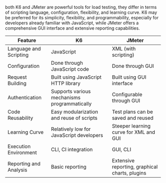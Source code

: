 both K6 and JMeter are powerful tools for load testing, they differ in terms of scripting language, configuration, flexibility, and learning curve. 
K6 may be preferred for its simplicity, flexibility, and programmability, especially for developers already familiar with JavaScript, while JMeter offers a comprehensive GUI interface and extensive reporting capabilities. 

| Feature                 | K6                                            | JMeter                                        |
|-------------------------|-----------------------------------------      |---------------------------------------------  |
| Language and Scripting  | JavaScript                                    | XML (with scripting)                          |
| Configuration           | Done through JavaScript code                  | Done through GUI                              |
| Request Building        | Built using JavaScript HTTP library           | Built using GUI interface                     |
| Authentication          | Supports various mechanisms programmatically  | Configurable through GUI                      |
| Code Reusability        | Easy modularization and reuse of scripts      | Test plans can be saved and reused            |
| Learning Curve          | Relatively low for JavaScript developers      | Steeper learning curve for XML and GUI        |
| Execution Environment   | CLI, CI integration                           | GUI, CLI                                      |
| Reporting and Analysis  | Basic reporting                               | Extensive reporting, graphical charts, plugins|
